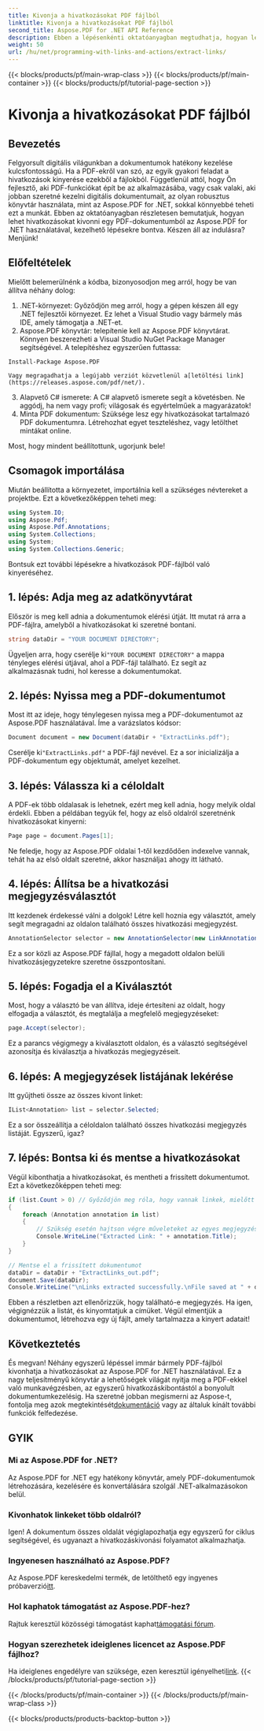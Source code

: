 ```yaml
---
title: Kivonja a hivatkozásokat PDF fájlból
linktitle: Kivonja a hivatkozásokat PDF fájlból
second_title: Aspose.PDF for .NET API Reference
description: Ebben a lépésenkénti oktatóanyagban megtudhatja, hogyan lehet egyszerűen kivonni hivatkozásokat PDF-fájlokból az Aspose.PDF for .NET segítségével.
weight: 50
url: /hu/net/programming-with-links-and-actions/extract-links/
---
```


{{< blocks/products/pf/main-wrap-class >}}
{{< blocks/products/pf/main-container >}}
{{< blocks/products/pf/tutorial-page-section >}}

# Kivonja a hivatkozásokat PDF fájlból

## Bevezetés

Felgyorsult digitális világunkban a dokumentumok hatékony kezelése kulcsfontosságú. Ha a PDF-ekről van szó, az egyik gyakori feladat a hivatkozások kinyerése ezekből a fájlokból. Függetlenül attól, hogy Ön fejlesztő, aki PDF-funkciókat épít be az alkalmazásába, vagy csak valaki, aki jobban szeretné kezelni digitális dokumentumait, az olyan robusztus könyvtár használata, mint az Aspose.PDF for .NET, sokkal könnyebbé teheti ezt a munkát. Ebben az oktatóanyagban részletesen bemutatjuk, hogyan lehet hivatkozásokat kivonni egy PDF-dokumentumból az Aspose.PDF for .NET használatával, kezelhető lépésekre bontva. Készen áll az indulásra? Menjünk!

## Előfeltételek

Mielőtt belemerülnénk a kódba, bizonyosodjon meg arról, hogy be van állítva néhány dolog:

1. .NET-környezet: Győződjön meg arról, hogy a gépen készen áll egy .NET fejlesztői környezet. Ez lehet a Visual Studio vagy bármely más IDE, amely támogatja a .NET-et.
2. Aspose.PDF könyvtár: telepítenie kell az Aspose.PDF könyvtárat. Könnyen beszerezheti a Visual Studio NuGet Package Manager segítségével. A telepítéshez egyszerűen futtassa:
```
Install-Package Aspose.PDF
```
    Vagy megragadhatja a legújabb verziót közvetlenül a[letöltési link](https://releases.aspose.com/pdf/net/).
3. Alapvető C# ismerete: A C# alapvető ismerete segít a követésben. Ne aggódj, ha nem vagy profi; világosak és egyértelműek a magyarázatok!
4. Minta PDF dokumentum: Szüksége lesz egy hivatkozásokat tartalmazó PDF dokumentumra. Létrehozhat egyet teszteléshez, vagy letölthet mintákat online.

Most, hogy mindent beállítottunk, ugorjunk bele!

## Csomagok importálása

Miután beállította a környezetet, importálnia kell a szükséges névtereket a projektbe. Ezt a következőképpen teheti meg:

```csharp
using System.IO;
using Aspose.Pdf;
using Aspose.Pdf.Annotations;
using System.Collections;
using System;
using System.Collections.Generic;
```

Bontsuk ezt további lépésekre a hivatkozások PDF-fájlból való kinyeréséhez.

## 1. lépés: Adja meg az adatkönyvtárat

Először is meg kell adnia a dokumentumok elérési útját. Itt mutat rá arra a PDF-fájlra, amelyből a hivatkozásokat ki szeretné bontani. 

```csharp
string dataDir = "YOUR DOCUMENT DIRECTORY";
```

 Ügyeljen arra, hogy cserélje ki`"YOUR DOCUMENT DIRECTORY"` a mappa tényleges elérési útjával, ahol a PDF-fájl található. Ez segít az alkalmazásnak tudni, hol keresse a dokumentumokat.

## 2. lépés: Nyissa meg a PDF-dokumentumot

Most itt az ideje, hogy ténylegesen nyissa meg a PDF-dokumentumot az Aspose.PDF használatával. Íme a varázslatos kódsor:

```csharp
Document document = new Document(dataDir + "ExtractLinks.pdf");
```

 Cserélje ki`"ExtractLinks.pdf"` a PDF-fájl nevével. Ez a sor inicializálja a PDF-dokumentum egy objektumát, amelyet kezelhet.

## 3. lépés: Válassza ki a céloldalt

A PDF-ek több oldalasak is lehetnek, ezért meg kell adnia, hogy melyik oldal érdekli. Ebben a példában tegyük fel, hogy az első oldalról szeretnénk hivatkozásokat kinyerni:

```csharp
Page page = document.Pages[1];
```

 Ne feledje, hogy az Aspose.PDF oldalai 1-től kezdődően indexelve vannak, tehát ha az első oldalt szeretné, akkor használja`1` ahogy itt látható.

## 4. lépés: Állítsa be a hivatkozási megjegyzésválasztót

Itt kezdenek érdekessé válni a dolgok! Létre kell hoznia egy választót, amely segít megragadni az oldalon található összes hivatkozási megjegyzést.

```csharp
AnnotationSelector selector = new AnnotationSelector(new LinkAnnotation(page, Aspose.Pdf.Rectangle.Trivial));
```

Ez a sor közli az Aspose.PDF fájllal, hogy a megadott oldalon belüli hivatkozásjegyzetekre szeretne összpontosítani.

## 5. lépés: Fogadja el a Kiválasztót

Most, hogy a választó be van állítva, ideje értesíteni az oldalt, hogy elfogadja a választót, és megtalálja a megfelelő megjegyzéseket:

```csharp
page.Accept(selector);
```

Ez a parancs végigmegy a kiválasztott oldalon, és a választó segítségével azonosítja és kiválasztja a hivatkozás megjegyzéseit.

## 6. lépés: A megjegyzések listájának lekérése

Itt gyűjtheti össze az összes kivont linket:

```csharp
IList<Annotation> list = selector.Selected;
```

Ez a sor összeállítja a céloldalon található összes hivatkozási megjegyzés listáját. Egyszerű, igaz?

## 7. lépés: Bontsa ki és mentse a hivatkozásokat

Végül kibonthatja a hivatkozásokat, és mentheti a frissített dokumentumot. Ezt a következőképpen teheti meg:

```csharp
if (list.Count > 0) // Győződjön meg róla, hogy vannak linkek, mielőtt megpróbálná elérni őket
{
    foreach (Annotation annotation in list)
    {
        // Szükség esetén hajtson végre műveleteket az egyes megjegyzéseken
        Console.WriteLine("Extracted Link: " + annotation.Title);
    }
}

// Mentse el a frissített dokumentumot
dataDir = dataDir + "ExtractLinks_out.pdf";
document.Save(dataDir);
Console.WriteLine("\nLinks extracted successfully.\nFile saved at " + dataDir);
```

Ebben a részletben azt ellenőrizzük, hogy található-e megjegyzés. Ha igen, végignézzük a listát, és kinyomtatjuk a címüket. Végül elmentjük a dokumentumot, létrehozva egy új fájlt, amely tartalmazza a kinyert adatait!

## Következtetés

 És megvan! Néhány egyszerű lépéssel immár bármely PDF-fájlból kivonhatja a hivatkozásokat az Aspose.PDF for .NET használatával. Ez a nagy teljesítményű könyvtár a lehetőségek világát nyitja meg a PDF-ekkel való munkavégzésben, az egyszerű hivatkozáskibontástól a bonyolult dokumentumkezelésig. Ha szeretné jobban megismerni az Aspose-t, fontolja meg azok megtekintését[dokumentáció](https://reference.aspose.com/pdf/net/) vagy az általuk kínált további funkciók felfedezése.

## GYIK

### Mi az Aspose.PDF for .NET?
Az Aspose.PDF for .NET egy hatékony könyvtár, amely PDF-dokumentumok létrehozására, kezelésére és konvertálására szolgál .NET-alkalmazásokon belül.

### Kivonhatok linkeket több oldalról?
Igen! A dokumentum összes oldalát végiglapozhatja egy egyszerű for ciklus segítségével, és ugyanazt a hivatkozáskivonási folyamatot alkalmazhatja.

### Ingyenesen használható az Aspose.PDF?
Az Aspose.PDF kereskedelmi termék, de letölthető egy ingyenes próbaverzió[itt](https://releases.aspose.com/).

### Hol kaphatok támogatást az Aspose.PDF-hez?
 Rajtuk keresztül közösségi támogatást kaphat[támogatási fórum](https://forum.aspose.com/c/pdf/10).

### Hogyan szerezhetek ideiglenes licencet az Aspose.PDF fájlhoz?
 Ha ideiglenes engedélyre van szüksége, ezen keresztül igényelheti[link](https://purchase.aspose.com/temporary-license/).
{{< /blocks/products/pf/tutorial-page-section >}}

{{< /blocks/products/pf/main-container >}}
{{< /blocks/products/pf/main-wrap-class >}}

{{< blocks/products/products-backtop-button >}}
